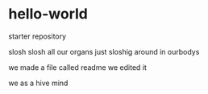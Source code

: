 # hello-world
starter repository


slosh slosh all our organs just sloshig around in ourbodys


we made a file called readme we edited it

we as a hive mind
